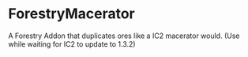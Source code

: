ForestryMacerator
=================

A Forestry Addon that duplicates ores like a IC2 macerator would.
(Use while waiting for IC2 to update to 1.3.2)